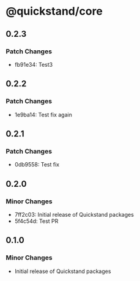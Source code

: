 # @quickstand/core

## 0.2.3

### Patch Changes

- fb91e34: Test3

## 0.2.2

### Patch Changes

- 1e9ba14: Test fix again

## 0.2.1

### Patch Changes

- 0db9558: Test fix

## 0.2.0

### Minor Changes

- 7ff2c03: Initial release of Quickstand packages
- 5f4c54d: Test PR

## 0.1.0

### Minor Changes

- Initial release of Quickstand packages
